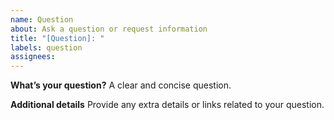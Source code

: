 ```yaml
---
name: Question
about: Ask a question or request information
title: "[Question]: "
labels: question
assignees:
---
```


**What’s your question?**
A clear and concise question.

**Additional details**
Provide any extra details or links related to your question.

